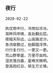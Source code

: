 ### 夜行
```
2020-02-22
```
```
执仗雨中行，冷雨似凉冰。
耳畔风呼啸，高处翻云层。
夜暗天际远，山高路泥泞。
急流穿膝过，抬脚踏浮萍。
行行复行行，一更又一更。
荒山野草盛，万里尽虫鸣。
湿衣落白露，星稀天微明。
登高抱红日，顿生万丈情。
```
